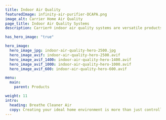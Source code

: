 ```yaml
---
title: Indoor Air Quality
featuredImage: infinity-air-purifier-DCAPA.png
image_alt: Carrier Home Air Quality
page_title: Indoor Air Quality Systems
description: Carrier® indoor air quality systems are versatile products giving you cleaner air and taking your comfort to the next level.

has_hero_image: "true"

hero_image:
  hero_image_jpg: indoor-air-quality-hero-2500.jpg
  hero_image_avif: indoor-air-quality-hero-2500.avif
  hero_image_avif_1400: indoor-air-quality-hero-1400.avif
  hero_image_avif_1000: indoor-air-quality-hero-1000.avif
  hero_image_avif_600: indoor-air-quality-hero-600.avif

menu:
  main:
    parent: Products

weight: 11
intro:
  heading: Breathe Cleaner Air
  copy: Creating your ideal home environment is more than just controlling the temperature. It's also managing humidity and ventilation, which can dramatically impact your comfort and create a space for whoever you share it with. Your home’s air should be filtered and cleaned with limited volatile organic compounds (VOCs) and pollutants that can affect allergies. Carrier home air quality products give you next-level comfort, so you can breathe cleaner air.
---
```

